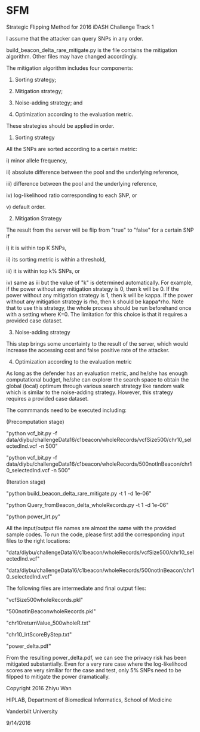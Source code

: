 # SFM
Strategic Flipping Method for 2016 iDASH Challenge Track 1

I assume that the attacker can query SNPs in any order.

build_beacon_delta_rare_mitigate.py is the file contains the mitigation algorithm. Other files may have changed accordingly.

The mitigation algorithm includes four components:

1) Sorting strategy;

2) Mitigation strategy;

3) Noise-adding strategy; and

4) Optimization according to the evaluation metric.

These strategies should be applied in order.

1) Sorting strategy

All the SNPs are sorted according to a certain metric: 

i) minor allele frequency, 

ii) absolute difference between the pool and the underlying reference, 

iii) difference between the pool and the underlying reference, 

iv) log-likelihood ratio corresponding to each SNP, or

v) default order.

2) Mitigation Strategy

The result from the server will be flip from "true" to "false" for a certain SNP if 

i) it is within top K SNPs,

ii) its sorting metric is within a threshold, 

iii) it is within top k% SNPs, or 

iv) same as iii but the value of "k" is determined automatically. For example, if the power without any mitigation strategy is 0, then k will be 0. If the power without any mitigation strategy is 1, then k will be kappa. If the power without any mitigation strategy is rho, then k should be kappa*rho. Note that to use this strategy, the whole process should be run beforehand once with a setting where K=0. The limitation for this choice is that it requires a provided case dataset.

3) Noise-adding strategy

This step brings some uncertainty to the result of the server, which would increase the accessing cost and false positive rate of the attacker.

4) Optimization according to the evaluation metric

As long as the defender has an evaluation metric, and he/she has enough computational budget, he/she can explorer the search space to obtain the global (local) optimum through various search strategy like random walk which is similar to the noise-adding strategy. However, this strategy requires a provided case dataset.

The commmands need to be executed including:

(Precomputation stage)

"python vcf_bit.py -f data/diybu/challengeData16/c1beacon/wholeRecords/vcfSize500/chr10_selectedInd.vcf -n 500"

"python vcf_bit.py -f data/diybu/challengeData16/c1beacon/wholeRecords/500notInBeacon/chr10_selectedInd.vcf -n 500"

(Iteration stage)

"python build_beacon_delta_rare_mitigate.py -t 1 -d 1e-06"

"python Query_fromBeacon_delta_wholeRecords.py -t 1 -d 1e-06"

"python power_lrt.py"

All the input/output file names are almost the same with the provided sample codes. To run the code, please first add the corresponding input files to the right locations:

"data/diybu/challengeData16/c1beacon/wholeRecords/vcfSize500/chr10_selectedInd.vcf"

"data/diybu/challengeData16/c1beacon/wholeRecords/500notInBeacon/chr10_selectedInd.vcf"

The following files are intermediate and final output files:

"vcfSize500wholeRecords.pkl"

"500notInBeaconwholeRecords.pkl"

"chr10returnValue_500wholeR.txt"

"chr10_lrtScoreByStep.txt"

"power_delta.pdf"

From the resulting power_delta.pdf, we can see the privacy risk has been mitigated substantially. Even for a very rare case where the log-likelihood scores are very similiar for the case and test, only 5% SNPs need to be filpped to mitigate the power dramatically.

Copyright 2016 Zhiyu Wan

HIPLAB, Department of Biomedical Informatics, School of Medicine

Vanderbilt University

9/14/2016
